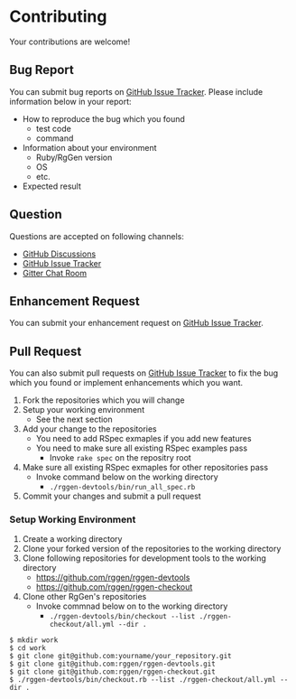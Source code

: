 # Contributing

Your contributions are welcome!

## Bug Report

You can submit bug reports on [GitHub Issue Tracker](https://github.com/rggen/rggen/issues).
Please include information below in your report:

* How to reproduce the bug which you found
    * test code
    * command
* Information about your environment
    * Ruby/RgGen version
    * OS
    * etc.
* Expected result

## Question

Questions are accepted on following channels:

* [GitHub Discussions](https://github.com/rggen/rggen/discussions)
* [GitHub Issue Tracker](https://github.com/rggen/rggen/issues)
* [Gitter Chat Room](https://gitter.im/rggen/rggen)

## Enhancement Request

You can submit your enhancement request on [GitHub Issue Tracker](https://github.com/rggen/rggen/issues).

## Pull Request

You can also submit pull requests on [GitHub Issue Tracker](https://github.com/rggen/rggen/pulls)
to fix the bug which you found or implement enhancements which you want.

1. Fork the repositories which you will change
2. Setup your working environment
    * See the next section
3. Add your change to the repositories
    * You need to add RSpec exmaples if you add new features
    * You need to make sure all existing RSpec examples pass
        * Invoke `rake spec` on the repositry root
4. Make sure all existing RSpec exmaples for other  repositories pass
    * Invoke command below on the working directory
        * `./rggen-devtools/bin/run_all_spec.rb`
5. Commit your changes and submit a pull request

### Setup Working Environment

1. Create a working directory
2. Clone your forked version of the repositories to the working directory
3. Clone following repositories for development tools to the working directory
    * https://github.com/rggen/rggen-devtools
    * https://github.com/rggen/rggen-checkout
4. Clone other RgGen's repositories
    * Invoke commnad below on to the working directory
        * `./rggen-devtools/bin/checkout --list ./rggen-checkout/all.yml --dir .`

```
$ mkdir work
$ cd work
$ git clone git@github.com:yourname/your_repository.git
$ git clone git@github.com:rggen/rggen-devtools.git
$ git clone git@github.com:rggen/rggen-checkout.git
$ ./rggen-devtools/bin/checkout.rb --list ./rggen-checkout/all.yml --dir .
```
